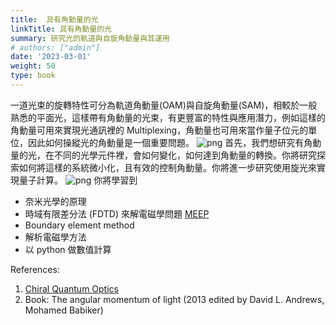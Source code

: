 ```yaml
---
title:  具有角動量的光
linkTitle: 具有角動量的光
summary: 研究光的軌道與自旋角動量與其運用
# authors: ["admin"]
date: '2023-03-01'
weight: 50
type: book
---
```


一道光束的旋轉特性可分為軌道角動量(OAM)與自旋角動量(SAM)，相較於一般熟悉的平面光，這樣帶有角動量的光束，有更豐富的特性與應用潛力，例如這樣的角動量可用來實現光通訊裡的 Multiplexing，角動量也可用來當作量子位元的單位，因此如何操縱光的角動量是一個重要問題。 
![png](/uploads/am.png)
首先，我們想研究有角動量的光，在不同的光學元件裡，會如何變化，如何達到角動量的轉換。你將研究探索如何將這樣的系統微小化，且有效的控制角動量。你將進一步研究使用旋光來實現量子計算。
![png](/uploads/cqo.png)
你將學習到
- 奈米光學的原理
- 時域有限差分法 (FDTD) 來解電磁學問題 [MEEP](https://meep.readthedocs.io/en/latest/)
- Boundary element method
- 解析電磁學方法
- 以 python 做數值計算

References:
1. [Chiral Quantum Optics](https://www.nature.com/articles/nature21037) 
2. Book: The angular momentum of light (2013 edited by David L. Andrews, Mohamed Babiker)
